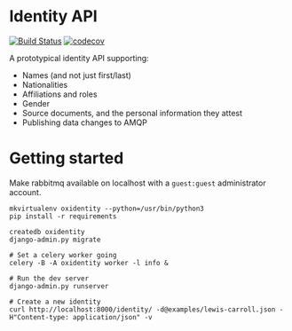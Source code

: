 # Identity API

[![Build Status](https://travis-ci.org/alexsdutton/idm-core.svg?branch=master)](https://travis-ci.org/alexsdutton/idm-core) [![codecov](https://codecov.io/gh/alexsdutton/idm-core/branch/master/graph/badge.svg)](https://codecov.io/gh/alexsdutton/idm-core)

A prototypical identity API supporting:

* Names (and not just first/last)
* Nationalities
* Affiliations and roles
* Gender
* Source documents, and the personal information they attest
* Publishing data changes to AMQP


# Getting started

Make rabbitmq available on localhost with a `guest:guest` administrator account.

    mkvirtualenv oxidentity --python=/usr/bin/python3
    pip install -r requirements

    createdb oxidentity
    django-admin.py migrate

    # Set a celery worker going
    celery -B -A oxidentity worker -l info &

    # Run the dev server
    django-admin.py runserver

    # Create a new identity
    curl http://localhost:8000/identity/ -d@examples/lewis-carroll.json -H"Content-type: application/json" -v
